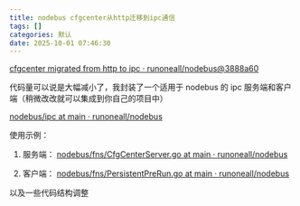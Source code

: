 ```yaml
---
title: nodebus cfgcenter从http迁移到ipc通信
tags: []
categories: 默认
date: 2025-10-01 07:46:30
---
```


[cfgcenter migrated from http to ipc · runoneall/nodebus@3888a60](https://github.com/runoneall/nodebus/commit/3888a60f9972ac16b85ef494962b1526bab34ccc)

代码量可以说是大幅减小了，我封装了一个适用于 nodebus 的 ipc 服务端和客户端（稍微改改就可以集成到你自己的项目中）

[nodebus/ipc at main · runoneall/nodebus](https://github.com/runoneall/nodebus/tree/main/ipc)

使用示例：

1. 服务端： [nodebus/fns/CfgCenterServer.go at main · runoneall/nodebus](https://github.com/runoneall/nodebus/blob/main/fns/CfgCenterServer.go)

2. 客户端： [nodebus/fns/PersistentPreRun.go at main · runoneall/nodebus](https://github.com/runoneall/nodebus/blob/main/fns/PersistentPreRun.go)

以及一些代码结构调整

